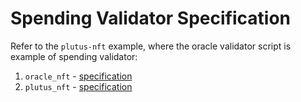 # Spending Validator Specification

Refer to the `plutus-nft` example, where the oracle validator script is example of spending validator:

1. `oracle_nft` - [specification](./specification/1_oracle_nft.md)
2. `plutus_nft` - [specification](./specification/3_plutus_nft.md)
